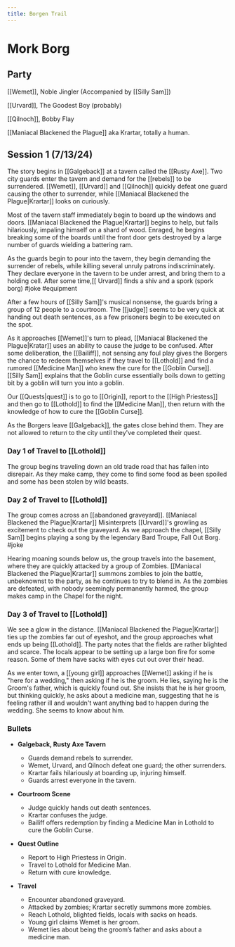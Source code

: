 ```yaml
---
title: Borgen Trail
---
```

# Mork Borg
## Party
[[Wemet]], Noble Jingler (Accompanied by [[Silly Sam]])

[[Urvard]], The Goodest Boy (probably)

[[Qilnoch]], Bobby Flay 

[[Maniacal Blackened the Plague]] aka Krartar, totally a human.

## Session 1 (7/13/24)

The story begins in [[Galgeback]] at a tavern called the [[Rusty Axe]]. Two city guards enter the tavern and demand for the [[rebels]] to be surrendered. [[Wemet]], [[Urvard]] and [[Qilnoch]] quickly defeat one guard causing the other to surrender, while [[Maniacal Blackened the Plague|Krartar]] looks on curiously. 

Most of the tavern staff immediately begin to board up the windows and doors. [[Maniacal Blackened the Plague|Krartar]] begins to help, but fails hilariously, impaling himself on a shard of wood. Enraged, he begins breaking some of the boards until the front door gets destroyed by a large number of guards wielding a battering ram. 

As the guards begin to pour into the tavern, they begin demanding the surrender of rebels, while killing several unruly patrons indiscriminately. They declare everyone in the tavern to be under arrest, and bring them to a holding cell. After some time,[[ Urvard]] finds a shiv and a spork (spork borg) #joke #equipment

After a few hours of [[Silly Sam]]'s musical nonsense, the guards bring a group of 12 people to a courtroom. The [[judge]] seems to be very quick at handing out death sentences, as a few prisoners begin to be executed on the spot. 

As it approaches [[Wemet]]'s turn to plead, [[Maniacal Blackened the Plague|Kratar]] uses an ability to cause the judge to be confused.  After some deliberation, the [[Bailiff]], not sensing any foul play gives the Borgers the chance to redeem themselves if they travel to [[Lothold]] and find a rumored [[Medicine Man]] who knew the cure for the [[Goblin Curse]]. [[Silly Sam]] explains that the Goblin curse essentially boils down to getting bit by a goblin will turn you into a goblin.

Our [[Quests|quest]] is to go to [[Origin]], report to the [[High Priestess]] and then go to [[Lothold]] to find the [[Medicine Man]], then return with the knowledge of how to cure the [[Goblin Curse]]. 

As the Borgers leave [[Galgeback]], the gates close behind them. They are not allowed to return to the city until they've completed their quest.

### Day 1 of Travel to [[Lothold]]

The group begins traveling down an old trade road that has fallen into disrepair. As they make camp, they come to find some food as been spoiled and some has been stolen by wild beasts.

### Day 2 of Travel to [[Lothold]]

The group comes across an [[abandoned graveyard]]. [[Maniacal Blackened the Plague|Krartar]] Misinterprets [[Urvard]]'s growling as excitement to check out the graveyard. As we approach the chapel, [[Silly Sam]] begins playing a song by the legendary Bard Troupe, Fall Out Borg. #joke 

Hearing moaning sounds below us, the group travels into the basement, where they are quickly attacked by a group of Zombies. [[Maniacal Blackened the Plague|Krartar]] summons zombies to join the battle, unbeknownst to the party, as he continues to try to blend in. As the zombies are defeated, with nobody seemingly permanently harmed, the group makes camp in the Chapel for the night.

### Day 3 of Travel to [[Lothold]]

We see a glow in the distance. [[Maniacal Blackened the Plague|Krartar]] ties up the zombies far out of eyeshot, and the group approaches what ends up being [[Lothold]]. The party notes that the fields are rather blighted and scarce. The locals appear to be setting up a large bon fire for some reason. Some of them have sacks with eyes cut out over their head. 

As we enter town, a [[young girl]] approaches [[Wemet]] asking if he is "here for a wedding," then asking if he is the groom. He lies, saying he is the Groom's father, which is quickly found out. She insists that he is her groom, but thinking quickly, he asks about a medicine man, suggesting that he is feeling rather ill and wouldn't want anything bad to happen during the wedding. She seems to know about him.

### Bullets 

- **Galgeback, Rusty Axe Tavern**
    
    - Guards demand rebels to surrender.
    - Wemet, Urvard, and Qilnoch defeat one guard; the other surrenders.
    - Krartar fails hilariously at boarding up, injuring himself.
    - Guards arrest everyone in the tavern.
- **Courtroom Scene**
    
    - Judge quickly hands out death sentences.
    - Krartar confuses the judge.
    - Bailiff offers redemption by finding a Medicine Man in Lothold to cure the Goblin Curse.
- **Quest Outline**
    
    - Report to High Priestess in Origin.
    - Travel to Lothold for Medicine Man.
    - Return with cure knowledge.
- **Travel**
	- Encounter abandoned graveyard.
	- Attacked by zombies; Krartar secretly summons more zombies.
	- Reach Lothold, blighted fields, locals with sacks on heads.
	- Young girl claims Wemet is her groom.
	- Wemet lies about being the groom’s father and asks about a medicine man.